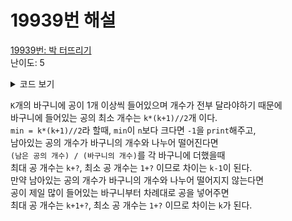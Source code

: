 # 19939번 해설

[19939번: 박 터뜨리기](https://www.acmicpc.net/problem/19939)<br>
난이도: 5

<details>
<summary>코드 보기</summary>

```python
n,k = map(int,input().split())
min = k*(k+1)//2
if min > n: 
    print(-1)
elif (n-min)%k==0:
    print(k-1)
else:
    print(k)
```
</details>

`K`개의 바구니에 공이 1개 이상씩 들어있으며 개수가 전부 달라야하기 때문에<br>
바구니에 들어있는 공의 최소 개수는 `k*(k+1)//2`개 이다.<br>
`min = k*(k+1)//2`라 할때, `min`이 `n`보다 크다면 `-1`을 `print`해주고,<br>
남아있는 공의 개수가 바구니의 개수와 나누어 떨어진다면<br>
`(남은 공의 개수) / (바구니의 개수)`를 각 바구니에 더했을때<br>
최대 공 개수는 `k+?`, 최소 공 개수는 `1+?` 이므로 차이는 `k-1`이 된다.<br>
만약 남아있는 공의 개수가 바구니의 개수와 나누어 떨어지지 않는다면<br>
공이 제일 많이 들어있는 바구니부터 차례대로 공을 넣어주면<br>
최대 공 개수는 `k+1+?`, 최소 공 개수는 `1+?` 이므로 차이는 `k`가 된다.
